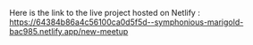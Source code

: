 
Here is the link to the live project hosted on Netlify : https://64384b86a4c56100ca0d5f5d--symphonious-marigold-bac985.netlify.app/new-meetup
